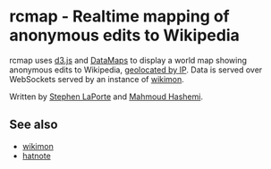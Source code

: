 # rcmap - Realtime mapping of anonymous edits to Wikipedia

rcmap uses [d3.js](http://d3js.org) and
[DataMaps](http://datamaps.github.io) to display a world map showing
anonymous edits to Wikipedia, [geolocated by
IP](http://freegeoip.net). Data is served over WebSockets served by an
instance of [wikimon](https://github.com/hatnote/wikimon).

Written by [Stephen LaPorte](https://github.com/slaporte) and [Mahmoud
Hashemi](https://github.com/mahmoud).

## See also

* [wikimon](https://github.com/hatnote/wikimon)
* [hatnote](https://github.com/hatnote)
